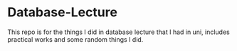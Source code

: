 # Database-Lecture
This repo is for the things I did in database lecture that I had in uni, includes practical works and some random things I did.
